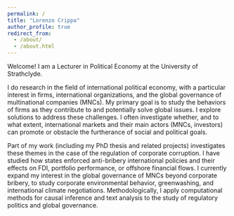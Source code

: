 ```yaml
---
permalink: /
title: "Lorenzo Crippa"
author_profile: true
redirect_from: 
  - /about/
  - /about.html
---
```


Welcome! I am a Lecturer in Political Economy at the University of Strathclyde. 

I do research in the field of international political economy, with a particular interest in firms, international organizations, and the global governance of multinational companies (MNCs). My primary goal is to study the behaviors of firms as they contribute to and potentially solve global issues. I explore solutions to address these challenges. I often investigate whether, and to what extent, international markets and their main actors (MNCs, investors) can promote or obstacle the furtherance of social and political goals.

Part of my work (including my PhD thesis and related projects) investigates these themes in the case of the regulation of corporate corruption. I have studied how states enforced anti-bribery international policies and their effects on FDI, portfolio performance, or offshore financial flows. I currently expand my interest in the global governance of MNCs beyond corporate bribery, to study corporate environmental behavior, greenwashing, and international climate negotiations. Methodologically, I apply computational methods for causal inference and text analysis to the study of regulatory politics and global governance.